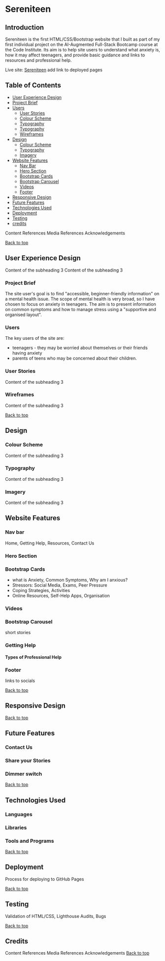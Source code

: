 # Sereniteen <a id="top"/>
## Introduction
Sereniteen is the first HTML/CSS/Bootstrap website that I built as part of my first individual project on the AI-Augmented Full-Stack Bootcamp course at the Code Institute. Its aim is to help site users to understand what anxiety is, how it may affect teenagers, and provide basic guidance and links to resources and professional help.

Live site: [Sereniteen](https://www.google.com) add link to deployed pages

## Table of Contents
- [User Experience Design](#user-experience-design)
- [Project Brief](#project-brief)
- [Users](#users)
    - [User Stories](#user-stories)
    - [Colour Scheme](#colour-scheme)
    - [Typography](#typography)
    - [Typography](#typography)
    - [Wireframes](#wireframes)
- [Design](#design)
    - [Colour Scheme](#colour-scheme) 
    - [Typography](#typography)
    - [Imagery](#imagery)
- [Website Features](#website-features)
    - [Nav Bar](#nav-bar)
    - [Hero Section](#hero-section)
    - [Bootstrap Cards](#bootstrap-cards)
    - [Bootstrap Carousel](#bootstrap-carousel)
    - [Videos](#videos)
    - [Footer](#footer)
- [Responsive Design](#responsive-design)
- [Future Features](#future-features)
- [Technologies Used](#technologies-used)
- [Deployment](#deployment)
- [Testing](#testing)
- [credits](#credits)

Content References
Media References
Acknowledgements

[Back to top](#top)

## User Experience Design
Content of the subheading 3
Content of the subheading 3

### Project Brief
The site user's goal is to find "accessible, beginner-friendly information" on a mental health issue. The scope of mental health is very broad, so I have chosen to focus on anxiety in teenagers. The aim is to present information on common symptoms and how to manage stress using a "supportive and organised layout".

### Users
The key users of the site are:
- teenagers - they may be worried about themselves or their friends having anxiety
- parents of teens who may be concerned about their children.


### User Stories
Content of the subheading 3

### Wireframes
Content of the subheading 3

[Back to top](#top)
## Design
### Colour Scheme
Content of the subheading 3

### Typography
Content of the subheading 3

### Imagery
Content of the subheading 3

## Website Features
### Nav bar
Home, Getting Help, Resources, Contact Us
### Hero Section
### Bootstrap Cards
- what is Anxiety, Common Symptoms, Why am I anxious?
- Stressors: Social Media, Exams, Peer Pressure
- Coping Strategies, Activities
- Online Resources, Self-Help Apps, Organisation
### Videos
### Bootstrap Carousel
short stories

### Getting Help
#### Types of Professional Help

### Footer
links to socials

[Back to top](#top)
## Responsive Design

[Back to top](#top)
## Future Features
### Contact Us
### Share your Stories
### Dimmer switch

[Back to top](#top)

## Technologies Used
### Languages
### Libraries
### Tools and Programs

[Back to top](#top)

## Deployment
Process for deploying to GitHub Pages

[Back to top](#top)

## Testing
Validation of HTML/CSS, Lighthouse Audits, Bugs

[Back to top](#top)

## Credits
Content References
Media References
Acknowledgements
[Back to top](#top)
